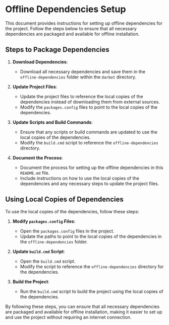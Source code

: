 # Offline Dependencies Setup

This document provides instructions for setting up offline dependencies for the project. Follow the steps below to ensure that all necessary dependencies are packaged and available for offline installation.

## Steps to Package Dependencies

1. **Download Dependencies**:
   - Download all necessary dependencies and save them in the `offline-dependencies` folder within the `darbot` directory.

2. **Update Project Files**:
   - Update the project files to reference the local copies of the dependencies instead of downloading them from external sources.
   - Modify the `packages.config` files to point to the local copies of the dependencies.

3. **Update Scripts and Build Commands**:
   - Ensure that any scripts or build commands are updated to use the local copies of the dependencies.
   - Modify the `build.cmd` script to reference the `offline-dependencies` directory.

4. **Document the Process**:
   - Document the process for setting up the offline dependencies in this `README.md` file.
   - Include instructions on how to use the local copies of the dependencies and any necessary steps to update the project files.

## Using Local Copies of Dependencies

To use the local copies of the dependencies, follow these steps:

1. **Modify `packages.config` Files**:
   - Open the `packages.config` files in the project.
   - Update the paths to point to the local copies of the dependencies in the `offline-dependencies` folder.

2. **Update `build.cmd` Script**:
   - Open the `build.cmd` script.
   - Modify the script to reference the `offline-dependencies` directory for the dependencies.

3. **Build the Project**:
   - Run the `build.cmd` script to build the project using the local copies of the dependencies.

By following these steps, you can ensure that all necessary dependencies are packaged and available for offline installation, making it easier to set up and use the project without requiring an internet connection.
